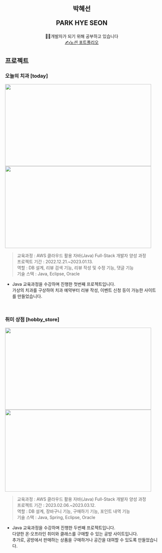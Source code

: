 <div align="center">
<h2>박혜선
<p>PARK HYE SEON</p>
</h2>
<a>🧑‍💻개발자가 되기 위해 공부하고 있습니다</a><br>
<a href="https://www.notion.so/88d1137e89444018b556ec1456e3fee8">✍️노션 포트폴리오</a>
</div>

<h2>프로젝트</h2>
<h3>오늘의 치과 [today]</h3>

<kbd><img src="https://drive.google.com/uc?id=14UZrWD-XvemMqQT9YfOOp_pW_EOzpOIU" width="480px" height="270px"
          onerror="this.style.display='none'"></kbd>
<kbd><img src="https://drive.google.com/uc?id=13SgZASPVEsHmiQEd6NPe58BAtYp4khRr" width="480px" height="270px"
          onerror="this.style.display='none'"></kbd>

> 교육과정 : AWS 클라우드 활용 자바(Java) Full-Stack 개발자 양성 과정<br>
> 프로젝트 기간 : 2022.12.21.~2023.01.13.<br>
> 역할 : DB 설계, 리뷰 검색 기능, 리뷰 작성 및 수정 기능, 댓글 기능<br>
> 기술 스택 : Java, Eclipse, Oracle

- Java 교육과정을 수강하며 진행한 첫번째 프로젝트입니다.<br>
가상의 치과를 구상하여 치과 예약부터 리뷰 작성, 이벤트 신청 등이 가능한 사이트를 만들었습니다.
<br>

<h3>취미 상점 [hobby_store]</h3>

<kbd><img src="https://drive.google.com/uc?id=1NsJ399kfhB0DanhR-hDuQayfjSbOnE2z" width="480px" height="270px"
          onerror="this.style.display='none'"></kbd>
<kbd><img src="https://drive.google.com/uc?id=1Y09bJFCJEk_JrQV0ldJtXsXi51DRIMc3" width="480px" height="270px"
          onerror="this.style.display='none'"></kbd>
 
> 교육과정 : AWS 클라우드 활용 자바(Java) Full-Stack 개발자 양성 과정<br>
> 프로젝트 기간 : 2023.02.06.~2023.03.12.<br>
> 역할 : DB 설계, 장바구니 기능, 구매하기 기능, 포인트 내역 기능<br>
> 기술 스택 : Java, Spring, Eclipse, Oracle

- Java 교육과정을 수강하며 진행한 두번째 프로젝트입니다.<br>
다양한 온·오프라인 취미와 클래스를 구매할 수 있는 공방 사이트입니다.<br>
추가로, 공방에서 판매하는 상품을 구매하거나 공간을 대여할 수 있도록 만들었습니다.

